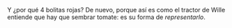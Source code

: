Y ¿por qué 4 bolitas rojas? De nuevo, porque así es como el tractor de Wille entiende que hay que sembrar tomate: es su forma de _representarlo_. 
